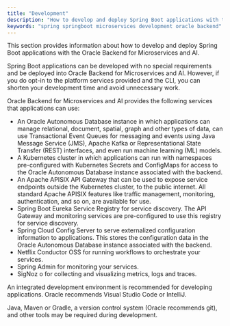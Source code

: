 ```yaml
---
title: "Development"
description: "How to develop and deploy Spring Boot applications with the Oracle Backend for Microservices and AI"
keywords: "spring springboot microservices development oracle backend"
---
```


This section provides information about how to develop and deploy Spring Boot applications with the Oracle Backend for Microservices and AI.

Spring Boot applications can be developed with no special requirements and be deployed into Oracle Backend for Microservices and AI.  However, if you do opt-in to the platform services provided and the CLI, you can shorten your development time and avoid unnecessary work.

Oracle Backend for Microservices and AI provides the following services that applications can use:

* An Oracle Autonomous Database instance in which applications can manage relational, document, spatial, graph and other types of data, can use Transactional Event Queues for messaging and events using Java Message Service (JMS), Apache Kafka or Representational State Transfer (REST) interfaces, and even run machine learning (ML) models.
* A Kubernetes cluster in which applications can run with namespaces pre-configured with Kubernetes Secrets and ConfigMaps for access to the Oracle Autonomous Database instance associated with the backend.
* An Apache APISIX API Gateway that can be used to expose service endpoints outside the Kubernetes cluster, to the public internet. All standard Apache APISIX features like traffic management, monitoring, authentication, and so on, are available for use.
* Spring Boot Eureka Service Registry for service discovery.  The API Gateway and monitoring services are pre-configured to use this registry for service discovery.
* Spring Cloud Config Server to serve externalized configuration information to applications. This stores the configuration data in the Oracle Autonomous Database instance associated with the backend.
* Netflix Conductor OSS for running workflows to orchestrate your services.
* Spring Admin for monitoring your services.
* SigNoz o for collecting and visualizing metrics, logs and traces.

An integrated development environment is recommended for developing applications. Oracle recommends Visual Studio Code or IntelliJ.

Java, Maven or Gradle, a version control system (Oracle recommends git), and other tools may be required during development.
